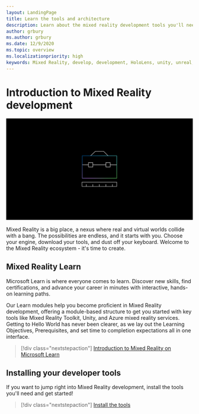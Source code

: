 ```yaml
---
layout: LandingPage
title: Learn the tools and architecture
description: Learn about the mixed reality development tools you'll need to get started making apps for HoloLens and immersive headsets.
author: grbury
ms.author: grbury
ms.date: 12/9/2020
ms.topic: overview
ms.localizationpriority: high
keywords: Mixed Reality, develop, development, HoloLens, unity, unreal, directx, mixed reality headset, windows mixed reality headset, virtual reality headset, what is virtual reality, what is augmented reality, virtual reality development, augmented reality development
---
```


# Introduction to Mixed Reality development

![Abstract 3D sphere](images/development-hero-image.png)

Mixed Reality is a big place, a nexus where real and virtual worlds collide with a bang. The possibilities are endless, and it starts with you. Choose your engine, download your tools, and dust off your keyboard. Welcome to the Mixed Reality ecosystem - it's time to create.

## Mixed Reality Learn

Microsoft Learn is where everyone comes to learn. Discover new skills, find certifications, and advance your career in minutes with interactive, hands-on learning paths.

Our Learn modules help you become proficient in Mixed Reality development, offering a module-based structure to get you started with key tools like Mixed Reality Toolkit, Unity, and Azure mixed reality services. Getting to Hello World has never been clearer, as we lay out the Learning Objectives, Prerequisites, and set time to completion expectations all in one interface.

> [!div class="nextstepaction"]
> [Introduction to Mixed Reality on Microsoft Learn](https://docs.microsoft.com/learn/modules/intro-to-mixed-reality/)

## Installing your developer tools

If you want to jump right into Mixed Reality development, install the tools you'll need and get started!

> [!div class="nextstepaction"]
> [Install the tools](install-the-tools.md)
